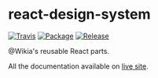 # react-design-system

[![Travis](https://img.shields.io/travis/Wikia/react-design-system/master.svg?style=flat-square)](https://travis-ci.org/Wikia/react-design-system)
[![Package](https://img.shields.io/github/release/Wikia/react-design-system.svg?style=flat-square)](https://github.com/Wikia/react-design-system)
[![Release](https://img.shields.io/github/package-json/v/Wikia/react-design-system.svg?style=flat-square)](https://github.com/Wikia/react-design-system/releases)

@Wikia's reusable React parts.

All the documentation available on [live site](https://wikia.github.io/react-design-system/).

